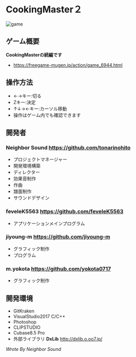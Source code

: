 # CookingMaster２
![game](https://user-images.githubusercontent.com/30017323/52531561-b811ed80-2d5a-11e9-9d52-93f280c6b828.png)
## ゲーム概要

**CookingMasterの続編です**
+ https://freegame-mugen.jp/action/game_6944.html
## 操作方法
+ ←→キー:切る
+ Zキー:決定
+ ↑↓→←キー:カーソル移動
+ 操作はゲーム内でも確認できます
## 開発者
### **Neighbor Sound https://github.com/tonarinohito**
+ プロジェクトマネージャー
+ 開発環境構築
+ ディレクター
+ 効果音制作
+ 作曲
+ 譜面制作
+ サウンドデザイン
### **feveleK5563 https://github.com/feveleK5563**
+ アプリケーションメインプログラム
### **jiyoung-m https://github.com/jiyoung-m**
+ グラフィック制作
+ プログラム
### **m.yokota https://github.com/yokota0717**
+ グラフィック制作
## 開発環境
+ GitKraken
+ VisualStudio2017 C/C++
+ Photoshop
+ CLIPSTUDIO
+ Cubase8.5 Pro
+ 外部ライブラリ **DxLib** http://dxlib.o.oo7.jp/

*Wrote By Neighbor Sound*

